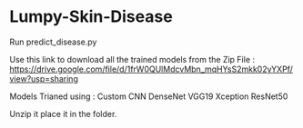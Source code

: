 # Lumpy-Skin-Disease

Run predict_disease.py

Use this link to download all the trained models from the Zip File :
https://drive.google.com/file/d/1frW0QUlMdcvMbn_mqHYsS2mkk02yYXPf/view?usp=sharing

Models Trianed using :
Custom CNN
DenseNet
VGG19
Xception
ResNet50

Unzip it place it in the folder.
